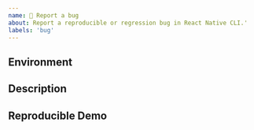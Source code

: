 ```yaml
---
name: 🐛 Report a bug
about: Report a reproducible or regression bug in React Native CLI.'
labels: 'bug'
---
```


## Environment

<!-- Run `react-native info` in your terminal and paste its contents here. -->

## Description

<!--
  Describe your issue in detail. Include screenshots if needed. If this is a regression, let us know.
-->


## Reproducible Demo

<!--
  Let us know how to reproduce the issue. Include a code sample or share a project that reproduces the issue.
  Please follow the guidelines for providing a minimal example: https://stackoverflow.com/help/mcve.
-->
